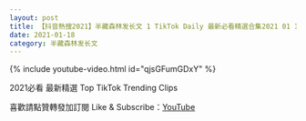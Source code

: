 ```yaml
---
layout: post
title: 【抖音熱搜2021】半藏森林发长文 1 TikTok Daily 最新必看精選合集2021 01 18
date: 2021-01-18
category: 半藏森林发长文
---
```


{% include youtube-video.html id="qjsGFumGDxY" %}

2021必看 最新精選 Top TikTok Trending Clips

喜歡請點贊轉發加訂閱 Like & Subscribe：[YouTube](https://www.youtube.com/channel/UCAoR7VcanIPd04uEq_GIylA/videos)

